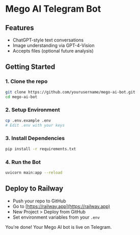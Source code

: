 # Mego AI Telegram Bot

## Features
- ChatGPT-style text conversations
- Image understanding via GPT-4-Vision
- Accepts files (optional future analysis)

## Getting Started

### 1. Clone the repo
```bash
git clone https://github.com/yourusername/mego-ai-bot.git
cd mego-ai-bot
```

### 2. Setup Environment
```bash
cp .env.example .env
# Edit .env with your keys
```

### 3. Install Dependencies
```bash
pip install -r requirements.txt
```

### 4. Run the Bot
```bash
uvicorn main:app --reload
```

## Deploy to Railway
- Push your repo to GitHub
- Go to [https://railway.app](https://railway.app)
- New Project > Deploy from GitHub
- Set environment variables from your `.env`

You're done! Your Mego AI bot is live on Telegram.
